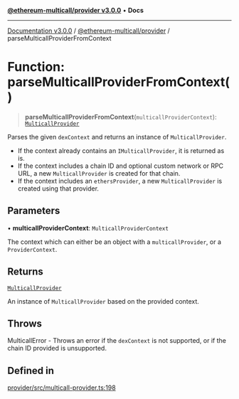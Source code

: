 [**@ethereum-multicall/provider v3.0.0**](../README.md) • **Docs**

***

[Documentation v3.0.0](../../../packages.md) / [@ethereum-multicall/provider](../README.md) / parseMulticallProviderFromContext

# Function: parseMulticallProviderFromContext()

> **parseMulticallProviderFromContext**(`multicallProviderContext`): [`MulticallProvider`](../classes/MulticallProvider.md)

Parses the given `dexContext` and returns an instance of `MulticallProvider`.

- If the context already contains an `IMulticallProvider`, it is returned as is.
- If the context includes a chain ID and optional custom network or RPC URL, a new `MulticallProvider` is created for that chain.
- If the context includes an `ethersProvider`, a new `MulticallProvider` is created using that provider.

## Parameters

• **multicallProviderContext**: `MulticallProviderContext`

The context which can either be an object with a `multicallProvider`, or a `ProviderContext`.

## Returns

[`MulticallProvider`](../classes/MulticallProvider.md)

An instance of `MulticallProvider` based on the provided context.

## Throws

MulticallError - Throws an error if the `dexContext` is not supported, or if the chain ID provided is unsupported.

## Defined in

[provider/src/multicall-provider.ts:198](https://github.com/niZmosis/ethereum-multicall/blob/759805f36c7ddb05e5fad0eb8478dcf22871af59/packages/provider/src/multicall-provider.ts#L198)

